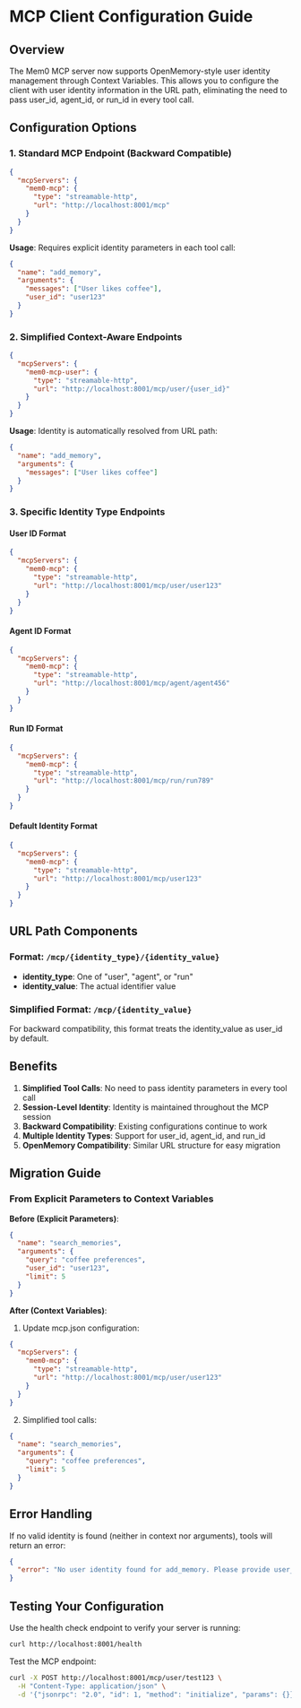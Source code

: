 # MCP Client Configuration Guide

## Overview

The Mem0 MCP server now supports OpenMemory-style user identity management through Context Variables. This allows you to configure the client with user identity information in the URL path, eliminating the need to pass user_id, agent_id, or run_id in every tool call.

## Configuration Options

### 1. Standard MCP Endpoint (Backward Compatible)

```json
{
  "mcpServers": {
    "mem0-mcp": {
      "type": "streamable-http",
      "url": "http://localhost:8001/mcp"
    }
  }
}
```

**Usage**: Requires explicit identity parameters in each tool call:
```json
{
  "name": "add_memory",
  "arguments": {
    "messages": ["User likes coffee"],
    "user_id": "user123"
  }
}
```

### 2. Simplified Context-Aware Endpoints

```json
{
  "mcpServers": {
    "mem0-mcp-user": {
      "type": "streamable-http",
      "url": "http://localhost:8001/mcp/user/{user_id}"
    }
  }
}
```

**Usage**: Identity is automatically resolved from URL path:
```json
{
  "name": "add_memory", 
  "arguments": {
    "messages": ["User likes coffee"]
  }
}
```

### 3. Specific Identity Type Endpoints

#### User ID Format
```json
{
  "mcpServers": {
    "mem0-mcp": {
      "type": "streamable-http",
      "url": "http://localhost:8001/mcp/user/user123"
    }
  }
}
```

#### Agent ID Format
```json
{
  "mcpServers": {
    "mem0-mcp": {
      "type": "streamable-http",
      "url": "http://localhost:8001/mcp/agent/agent456"
    }
  }
}
```

#### Run ID Format
```json
{
  "mcpServers": {
    "mem0-mcp": {
      "type": "streamable-http",
      "url": "http://localhost:8001/mcp/run/run789"
    }
  }
}
```

#### Default Identity Format
```json
{
  "mcpServers": {
    "mem0-mcp": {
      "type": "streamable-http",
      "url": "http://localhost:8001/mcp/user123"
    }
  }
}
```

## URL Path Components

### Format: `/mcp/{identity_type}/{identity_value}`

- **identity_type**: One of "user", "agent", or "run" 
- **identity_value**: The actual identifier value

### Simplified Format: `/mcp/{identity_value}`

For backward compatibility, this format treats the identity_value as user_id by default.

## Benefits

1. **Simplified Tool Calls**: No need to pass identity parameters in every tool call
2. **Session-Level Identity**: Identity is maintained throughout the MCP session
3. **Backward Compatibility**: Existing configurations continue to work
4. **Multiple Identity Types**: Support for user_id, agent_id, and run_id
5. **OpenMemory Compatibility**: Similar URL structure for easy migration

## Migration Guide

### From Explicit Parameters to Context Variables

**Before (Explicit Parameters)**:
```json
{
  "name": "search_memories",
  "arguments": {
    "query": "coffee preferences",
    "user_id": "user123",
    "limit": 5
  }
}
```

**After (Context Variables)**:
1. Update mcp.json configuration:
```json
{
  "mcpServers": {
    "mem0-mcp": {
      "type": "streamable-http",
      "url": "http://localhost:8001/mcp/user/user123"
    }
  }
}
```

2. Simplified tool calls:
```json
{
  "name": "search_memories",
  "arguments": {
    "query": "coffee preferences", 
    "limit": 5
  }
}
```

## Error Handling

If no valid identity is found (neither in context nor arguments), tools will return an error:

```json
{
  "error": "No user identity found for add_memory. Please provide user_id, agent_id, or run_id in the tool arguments, or use an endpoint with identity in the URL path."
}
```

## Testing Your Configuration

Use the health check endpoint to verify your server is running:
```bash
curl http://localhost:8001/health
```

Test the MCP endpoint:
```bash
curl -X POST http://localhost:8001/mcp/user/test123 \
  -H "Content-Type: application/json" \
  -d '{"jsonrpc": "2.0", "id": 1, "method": "initialize", "params": {}}'
```